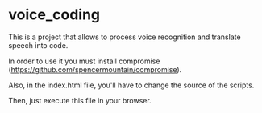 # voice_coding

This is a project that allows to process voice recognition and translate speech into code.

In order to use it you must install compromise (https://github.com/spencermountain/compromise).

Also, in the index.html file, you'll have to change the source of the scripts.

Then, just execute this file in your browser.
